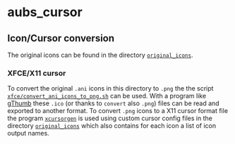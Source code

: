 # aubs_cursor

## Icon/Cursor conversion

The original icons can be found in the directory [`original_icons`](./original_icons).

### XFCE/X11 cursor

To convert the original `.ani` icons in this directory to `.png` the the script [`xfce/convert_ani_icons_to_png.sh`](xfce/convert_ani_icons_to_png.sh) can be used.
With a program like [gThumb](https://wiki.gnome.org/Apps/Gthumb) these `.ico` (or thanks to `convert` also `.png`) files can be read and exported to another format.
To convert `.png` icons to a X11 cursor format file the program [`xcursorgen`](https://wiki.archlinux.org/title/Xcursorgen) is used using custom cursor config files in the directory [`original_icons`](./original_icons) which also contains for each icon a list of icon output names.
